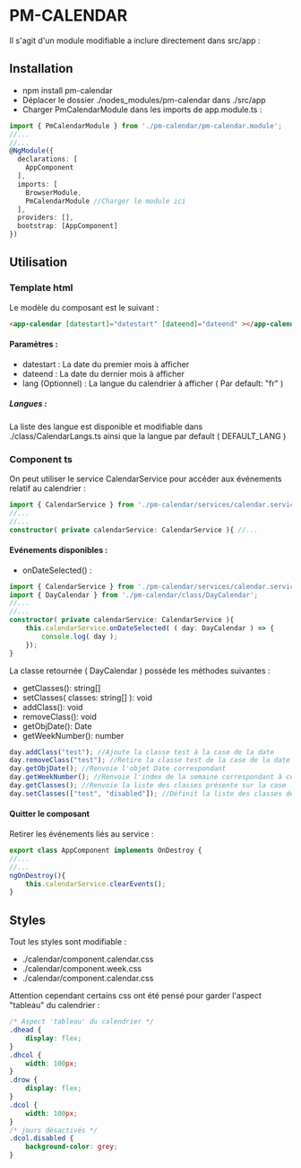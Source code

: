 # PM-CALENDAR
Il s'agit d'un module modifiable a inclure directement dans src/app : 

## Installation
- npm install pm-calendar
- Déplacer le dossier ./nodes_modules/pm-calendar dans ./src/app
- Charger PmCalendarModule dans les imports de app.module.ts : 
```typescript
import { PmCalendarModule } from './pm-calendar/pm-calendar.module';
//...
//...
@NgModule({
  declarations: [
    AppComponent
  ],
  imports: [
    BrowserModule,
    PmCalendarModule //Charger le module ici
  ],
  providers: [],
  bootstrap: [AppComponent]
})
```

## Utilisation

### Template html

Le modèle du composant est le suivant : 
```html
<app-calendar [datestart]="datestart" [dateend]="dateend" ></app-calendar>
```
#### Paramètres : 
- datestart : La date du premier mois à afficher
- dateend : La date du dernier mois à afficher
- lang (Optionnel) : La langue du calendrier à afficher ( Par default: "fr" )

##### Langues : 
La liste des langue est disponible et modifiable dans ./class/CalendarLangs.ts ainsi que la langue par default ( DEFAULT_LANG )

### Component ts
On peut utiliser le service CalendarService pour accéder aux événements relatif au calendrier :
```typescript
import { CalendarService } from './pm-calendar/services/calendar.service';
//...
//...
constructor( private calendarService: CalendarService ){ //...
```
#### Evénements disponibles : 

- onDateSelected() : 
```typescript
import { CalendarService } from './pm-calendar/services/calendar.service';
import { DayCalendar } from './pm-calendar/class/DayCalendar';
//...
//...
constructor( private calendarService: CalendarService ){
	this.calendarService.onDateSelected( ( day: DayCalendar ) => {
	    console.log( day );
	});
}
```
La classe retournée ( DayCalendar ) possède les méthodes suivantes : 

- getClasses(): string[]
- setClasses( classes: string[] ): void
- addClass(): void
- removeClass(): void
- getObjDate(): Date
- getWeekNumber(): number
```typescript
day.addClass("test"); //Ajoute la classe test à la case de la date
day.removeClass("test"); //Retire la classe test de la case de la date
day.getObjDate(); //Renvoie l'objet Date correspondant
day.getWeekNumber(); //Renvoie l'index de la semaine correspondant à ce jour dans le mois
day.getClasses(); //Renvoie la liste des classes présente sur la case
day.setClasses(["test", "disabled"]); //Définit la liste des classes de la case
```
#### Quitter le composant 
Retirer les événements liés au service : 
```typescript
export class AppComponent implements OnDestroy {
//...
//...
ngOnDestroy(){
	this.calendarService.clearEvents();
}
```

## Styles

Tout les styles sont modifiable :

- ./calendar/component.calendar.css
- ./calendar/component.week.css
- ./calendar/component.calendar.css

Attention cependant certains css ont été pensé pour garder l'aspect "tableau" du calendrier : 
```css
/* Aspect 'tableau' du calendrier */
.dhead {
    display: flex;
}
.dhcol {
    width: 100px;
}
.drow {
    display: flex;
}
.dcol {
    width: 100px;
}
/* jours désactivés */
.dcol.disabled {
    background-color: grey;
}
```